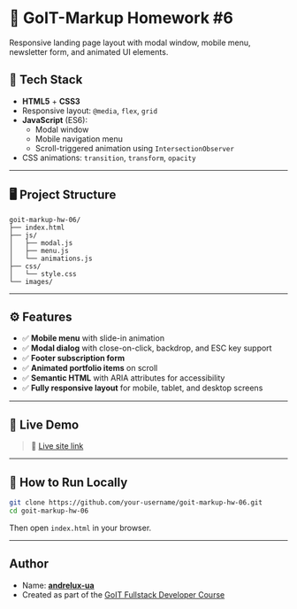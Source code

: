 # 💼 GoIT-Markup Homework #6

Responsive landing page layout with modal window, mobile menu, newsletter form,
and animated UI elements.

## 🔧 Tech Stack

- **HTML5** + **CSS3**
- Responsive layout: `@media`, `flex`, `grid`
- **JavaScript** (ES6):
  - Modal window
  - Mobile navigation menu
  - Scroll-triggered animation using `IntersectionObserver`
- CSS animations: `transition`, `transform`, `opacity`

---

## 🖥️ Project Structure

```
goit-markup-hw-06/
├── index.html
├── js/
│   ├── modal.js
│   ├── menu.js
│   └── animations.js
├── css/
│   └── style.css
└── images/
```

---

## ⚙️ Features

- ✅ **Mobile menu** with slide-in animation
- ✅ **Modal dialog** with close-on-click, backdrop, and ESC key support
- ✅ **Footer subscription form**
- ✅ **Animated portfolio items** on scroll
- ✅ **Semantic HTML** with ARIA attributes for accessibility
- ✅ **Fully responsive layout** for mobile, tablet, and desktop screens

---

## 📸 Live Demo

> 🔗 [Live site link](https://andrelux-ua.github.io/goit-markup-hw-06/)

---

## 📂 How to Run Locally

```bash
git clone https://github.com/your-username/goit-markup-hw-06.git
cd goit-markup-hw-06
```

Then open `index.html` in your browser.

---

## Author

- Name: [**andrelux-ua**](https://github.com/andrelux-ua)
- Created as part of the
  [GoIT Fullstack Developer Course](https://goit.global/ua/fullstack/)
